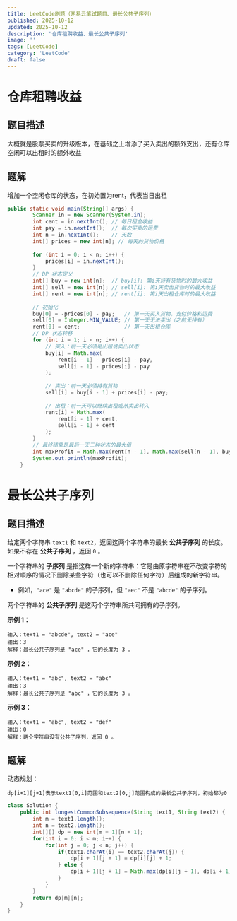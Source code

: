 ```yaml
---
title: LeetCode刷题（网易云笔试题目、最长公共子序列）
published: 2025-10-12
updated: 2025-10-12
description: '仓库租聘收益、最长公共子序列'
image: ''
tags: [LeetCode]
category: 'LeetCode'
draft: false 
---
```


# 仓库租聘收益

## 题目描述

大概就是股票买卖的升级版本，在基础之上增添了买入卖出的额外支出，还有仓库空闲可以出租时的额外收益



## 题解

增加一个空闲仓库的状态，在初始置为rent，代表当日出租

```java
public static void main(String[] args) {
        Scanner in = new Scanner(System.in);
        int cent = in.nextInt(); // 每日租金收益
        int pay = in.nextInt();  // 每次买卖的运费
        int n = in.nextInt();    // 天数
        int[] prices = new int[n]; // 每天的货物价格
        
        for (int i = 0; i < n; i++) {
            prices[i] = in.nextInt();
        }
        // DP 状态定义
        int[] buy = new int[n];  // buy[i]: 第i天持有货物时的最大收益
        int[] sell = new int[n]; // sell[i]: 第i天卖出货物时的最大收益
        int[] rent = new int[n]; // rent[i]: 第i天出租仓库时的最大收益
        
        // 初始化
        buy[0] = -prices[0] - pay;   // 第一天买入货物，支付价格和运费
        sell[0] = Integer.MIN_VALUE; // 第一天无法卖出（之前无持有）
        rent[0] = cent;              // 第一天出租仓库
        // DP 状态转移
        for (int i = 1; i < n; i++) {
            // 买入：前一天必须是出租或卖出状态
            buy[i] = Math.max(
                rent[i - 1] - prices[i] - pay,
                sell[i - 1] - prices[i] - pay
            );
            
            // 卖出：前一天必须持有货物
            sell[i] = buy[i - 1] + prices[i] - pay;
            
            // 出租：前一天可以继续出租或从卖出转入
            rent[i] = Math.max(
                rent[i - 1] + cent,
                sell[i - 1] + cent
            );
        }
        // 最终结果是最后一天三种状态的最大值
        int maxProfit = Math.max(rent[n - 1], Math.max(sell[n - 1], buy[n - 1]));
        System.out.println(maxProfit);
    }
```



# 最长公共子序列

## 题目描述

给定两个字符串 `text1` 和 `text2`，返回这两个字符串的最长 **公共子序列** 的长度。如果不存在 **公共子序列** ，返回 `0` 。

一个字符串的 **子序列** 是指这样一个新的字符串：它是由原字符串在不改变字符的相对顺序的情况下删除某些字符（也可以不删除任何字符）后组成的新字符串。

- 例如，`"ace"` 是 `"abcde"` 的子序列，但 `"aec"` 不是 `"abcde"` 的子序列。

两个字符串的 **公共子序列** 是这两个字符串所共同拥有的子序列。

**示例 1：**

```
输入：text1 = "abcde", text2 = "ace" 
输出：3  
解释：最长公共子序列是 "ace" ，它的长度为 3 。
```

**示例 2：**

```
输入：text1 = "abc", text2 = "abc"
输出：3
解释：最长公共子序列是 "abc" ，它的长度为 3 。
```

**示例 3：**

```
输入：text1 = "abc", text2 = "def"
输出：0
解释：两个字符串没有公共子序列，返回 0 。
```



## 题解

动态规划：

```
dp[i+1][j+1]表示text1[0,i]范围和text2[0,j]范围构成的最长公共子序列，初始都为0
```

```java
class Solution {
    public int longestCommonSubsequence(String text1, String text2) {
        int m = text1.length();
        int n = text2.length();
        int[][] dp = new int[m + 1][n + 1];
        for(int i = 0; i < m; i++) {
            for(int j = 0; j < n; j++) {
                if(text1.charAt(i) == text2.charAt(j)) {
                    dp[i + 1][j + 1] = dp[i][j] + 1;
                } else {
                    dp[i + 1][j + 1] = Math.max(dp[i][j + 1], dp[i + 1][j]);
                }
            }
        }
        return dp[m][n];
    }
}
```

